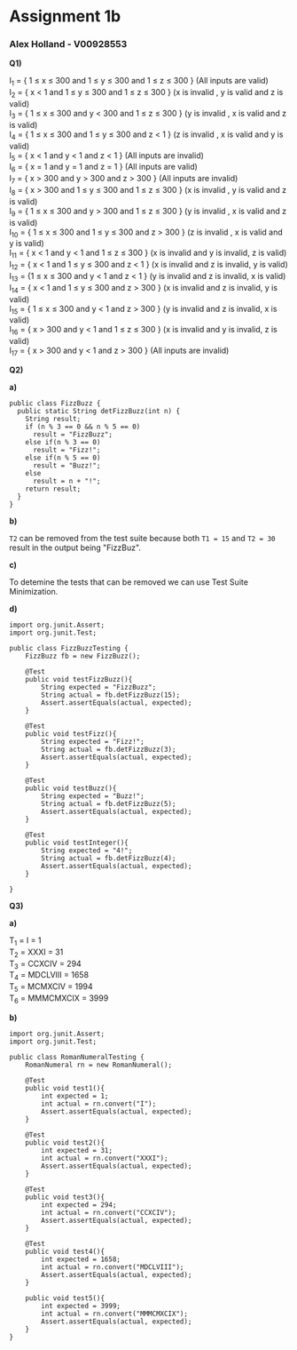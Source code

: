 # Assignment 1b
### Alex Holland - V00928553

**Q1)** 

I<sub>1</sub> = { 1 ≤ x ≤ 300 and 1 ≤ y ≤ 300 and 1 ≤ z ≤ 300 } (All inputs are valid) </br>
I<sub>2</sub> = { x < 1 and 1 ≤ y ≤ 300 and 1 ≤ z ≤ 300 } (x is invalid , y is valid and z is valid) </br>
I<sub>3</sub> = { 1 ≤ x ≤ 300 and y < 300 and 1 ≤ z ≤ 300 } (y is invalid , x is valid and z is valid) </br>
I<sub>4</sub> = { 1 ≤ x ≤ 300 and 1 ≤ y ≤ 300 and z < 1 } (z is invalid , x is valid and y is valid) </br>
I<sub>5</sub> = { x < 1 and y < 1 and z < 1 } (All inputs are invalid) </br>
I<sub>6</sub> = { x = 1 and y = 1 and z = 1 } (All inputs are valid) </br>
I<sub>7</sub> = { x > 300 and y > 300 and z > 300 } (All inputs are invalid) </br>
I<sub>8</sub> = { x > 300 and 1 ≤ y ≤ 300 and 1 ≤ z ≤ 300 } (x is invalid , y is valid and z is valid) </br>
I<sub>9</sub> = { 1 ≤ x ≤ 300 and y > 300 and 1 ≤ z ≤ 300 } (y is invalid , x is valid and z is valid) </br>
I<sub>10</sub> = { 1 ≤ x ≤ 300 and 1 ≤ y ≤ 300 and z > 300 } (z is invalid , x is valid and y is valid) </br>
I<sub>11</sub> = { x < 1 and y < 1 and 1 ≤ z ≤ 300 } (x is invalid and y is invalid, z is valid) </br>
I<sub>12</sub> = { x < 1 and 1 ≤ y ≤ 300 and z < 1 } (x is invalid and z is invalid, y is valid) </br>
I<sub>13</sub> = {1 ≤ x ≤ 300 and y < 1 and z < 1 } (y is invalid and z is invalid, x is valid) </br>
I<sub>14</sub> = { x < 1 and 1 ≤ y ≤ 300 and z > 300 } (x is invalid and z is invalid, y is valid) </br>
I<sub>15</sub> = { 1 ≤ x ≤ 300 and y < 1 and z > 300 } (y is invalid and z is invalid, x is valid) </br>
I<sub>16</sub> = { x > 300 and y < 1 and 1 ≤ z ≤ 300 } (x is invalid and y is invalid, z is valid) </br>
I<sub>17</sub> = { x > 300 and y < 1 and z > 300 } (All inputs are invalid) </br>

**Q2)** 

**a)**

```
public class FizzBuzz {
  public static String detFizzBuzz(int n) {
    String result;
    if (n % 3 == 0 && n % 5 == 0)
      result = "FizzBuzz";
    else if(n % 3 == 0)
      result = "Fizz!";
    else if(n % 5 == 0)
      result = "Buzz!";
    else
      result = n + "!";
    return result;
  }
}
```

**b)**

`T2` can be removed from the test suite because both `T1 = 15` and `T2 = 30` result in the output being "FizzBuz".

**c)**

To detemine the tests that can be removed we can use Test Suite Minimization.

**d)**
```
import org.junit.Assert;
import org.junit.Test;

public class FizzBuzzTesting {
    FizzBuzz fb = new FizzBuzz();

    @Test
    public void testFizzBuzz(){
        String expected = "FizzBuzz"; 
        String actual = fb.detFizzBuzz(15);
        Assert.assertEquals(actual, expected);
    }

    @Test
    public void testFizz(){
        String expected = "Fizz!";
        String actual = fb.detFizzBuzz(3);
        Assert.assertEquals(actual, expected);
    }

    @Test
    public void testBuzz(){
        String expected = "Buzz!";
        String actual = fb.detFizzBuzz(5);
        Assert.assertEquals(actual, expected);
    }
    
    @Test
    public void testInteger(){
        String expected = "4!";
        String actual = fb.detFizzBuzz(4);
        Assert.assertEquals(actual, expected);
    }
    
}
```

**Q3)**

**a)**

T<sub>1</sub> = I = 1 </br>
T<sub>2</sub> = XXXI = 31</br>
T<sub>3</sub> = CCXCIV = 294</br>
T<sub>4</sub> = MDCLVIII = 1658</br>
T<sub>5</sub> = MCMXCIV = 1994 </br>
T<sub>6</sub> = MMMCMXCIX = 3999 </br>

**b)**

```
import org.junit.Assert;
import org.junit.Test;

public class RomanNumeralTesting {
    RomanNumeral rn = new RomanNumeral();

    @Test
    public void test1(){
        int expected = 1;
        int actual = rn.convert("I");
        Assert.assertEquals(actual, expected);
    }

    @Test
    public void test2(){
        int expected = 31;
        int actual = rn.convert("XXXI");
        Assert.assertEquals(actual, expected);
    }

    @Test
    public void test3(){
        int expected = 294;
        int actual = rn.convert("CCXCIV");
        Assert.assertEquals(actual, expected);
    }

    @Test
    public void test4(){
        int expected = 1658;
        int actual = rn.convert("MDCLVIII");
        Assert.assertEquals(actual, expected);
    }

    public void test5(){
        int expected = 3999;
        int actual = rn.convert("MMMCMXCIX");
        Assert.assertEquals(actual, expected);
    }
}
```

